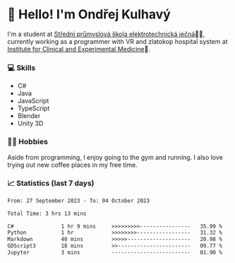 # 👋 Hello! I'm Ondřej Kulhavý

I'm a student at [Střední průmyslová škola elektrotechnická ječná](https://www.spsejecna.cz/)👨‍🎓, currently working as a programmer with VR and zlatokop hospital system at [Institute for Clinical and Experimental Medicine](https://www.ikem.cz/en/)🏥.

### 💻 Skills
- C#
- Java
- JavaScript
- TypeScript
- Blender
- Unity 3D

### 🏋️‍♂️ Hobbies

Aside from programming, I enjoy going to the gym and running. I also love trying out new coffee places in my free time.

### 📈 Statistics (last 7 days)
<!--START_SECTION:waka-->

```txt
From: 27 September 2023 - To: 04 October 2023

Total Time: 3 hrs 13 mins

C#               1 hr 9 mins     >>>>>>>>>----------------   35.99 %
Python           1 hr            >>>>>>>>-----------------   31.32 %
Markdown         40 mins         >>>>>--------------------   20.98 %
GDScript3        18 mins         >>-----------------------   09.77 %
Jupyter          3 mins          -------------------------   01.90 %
```

<!--END_SECTION:waka-->



